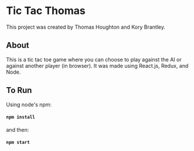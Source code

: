 # Tic Tac Thomas

This project was created by Thomas Houghton and Kory Brantley.

## About

This is a tic tac toe game where you can choose to play against the AI or against another player (in browser). It was made using React.js, Redux, and Node.

## To Run

Using node's npm:

#### `npm install`

and then:

#### `npm start`
